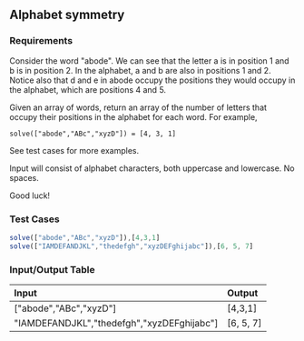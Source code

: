 ## Alphabet symmetry

### Requirements 

Consider the word "abode". We can see that the letter a is in position 1 and b is in position 2. In the alphabet, a and b are also in positions 1 and 2. Notice also that d and e in abode occupy the positions they would occupy in the alphabet, which are positions 4 and 5.

Given an array of words, return an array of the number of letters that occupy their positions in the alphabet for each word. For example,

```
solve(["abode","ABc","xyzD"]) = [4, 3, 1]
```

See test cases for more examples.

Input will consist of alphabet characters, both uppercase and lowercase. No spaces.

Good luck!

### Test Cases

```JavaScript
solve(["abode","ABc","xyzD"]),[4,3,1]
solve(["IAMDEFANDJKL","thedefgh","xyzDEFghijabc"]),[6, 5, 7]
```

### Input/Output Table

| Input                               | Output |
| :---------------------------------- | :----- |
| ["abode","ABc","xyzD"]              |  [4,3,1]   | 
| "IAMDEFANDJKL","thedefgh","xyzDEFghijabc"]                      |  [6, 5, 7]   | 




